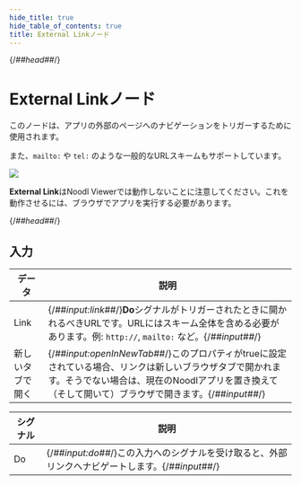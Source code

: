 ```yaml
---
hide_title: true
hide_table_of_contents: true
title: External Linkノード
---
```


{/*##head##*/}

# External Linkノード

このノードは、アプリの外部のページへのナビゲーションをトリガーするために使用されます。

また、`mailto:` や `tel:` のような一般的なURLスキームもサポートしています。

<div className="ndl-image-with-background l">

![](/nodes/navigation/external-link/external-link.png)

</div>

**External Link**はNoodl Viewerでは動作しないことに注意してください。これを動作させるには、ブラウザでアプリを実行する必要があります。

{/*##head##*/}

## 入力

| データ                                              | 説明                                                                                                                                                                                                                   |
| ------------------------------------------------- | ----------------------------------------------------------------------------------------------------------------------------------------------------------------------------------------------------------------------------- |
| <span className="ndl-data">Link</span>            | {/*##input:link##*/}**Do**シグナルがトリガーされたときに開かれるべきURLです。URLにはスキーム全体を含める必要があります。例: `http://`, `mailto:` など。{/*##input##*/}                                                        |
| <span className="ndl-data">新しいタブで開く</span> | {/*##input:openInNewTab##*/}このプロパティが<span className="ndl-data">true</span>に設定されている場合、リンクは新しいブラウザタブで開かれます。そうでない場合は、現在のNoodlアプリを置き換えて（そして開いて）ブラウザで開きます。{/*##input##*/} |

| シグナル                                 | 説明                                                                                   |
| -------------------------------------- | --------------------------------------------------------------------------------------------- |
| <span className="ndl-signal">Do</span> | {/*##input:do##*/}この入力へのシグナルを受け取ると、外部リンクへナビゲートします。{/*##input##*/} |